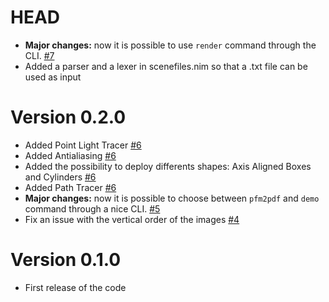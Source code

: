 # HEAD

-	**Major changes:** now it is possible to use `render` command through the CLI. [#7](https://github.com/teob97/T-RayX/pull/7)
-	Added a parser and a lexer in scenefiles.nim so that a .txt file can be used as input

# Version 0.2.0

-   Added Point Light Tracer [#6](https://github.com/teob97/T-RayX/pull/6)
-   Added Antialiasing [#6](https://github.com/teob97/T-RayX/pull/6)
-   Added the possibility to deploy differents shapes: Axis Aligned Boxes and Cylinders [#6](https://github.com/teob97/T-RayX/pull/6)
-   Added Path Tracer [#6](https://github.com/teob97/T-RayX/pull/6)
-	**Major changes:** now it is possible to choose between `pfm2pdf` and `demo` command through a nice CLI. [#5](https://github.com/teob97/T-RayX/pull/5)
-   Fix an issue with the vertical order of the images [#4](https://github.com/teob97/T-RayX/pull/4)

# Version 0.1.0

-   First release of the code
